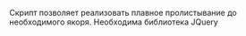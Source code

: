 Скрипт позволяет реализовать плавное пролистывание до необходимого якоря. Необходима библиотека JQuery